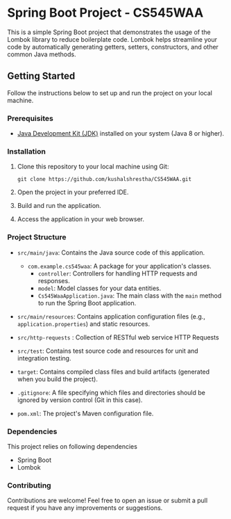 # Spring Boot Project - CS545WAA

This is a simple Spring Boot project that demonstrates the usage of the Lombok library to reduce boilerplate code. Lombok helps streamline your code by automatically generating getters, setters, constructors, and other common Java methods.

## Getting Started

Follow the instructions below to set up and run the project on your local machine.

### Prerequisites

- [Java Development Kit (JDK)](https://www.oracle.com/java/technologies/javase-downloads.html) installed on your system (Java 8 or higher).

### Installation

1. Clone this repository to your local machine using Git:

   ```shell
   git clone https://github.com/kushalshrestha/CS545WAA.git
   
2. Open the project in your preferred IDE.
3. Build and run the application.
4. Access the application in your web browser.

### Project Structure
- `src/main/java`: Contains the Java source code of this application.
   - `com.example.cs545waa`: A package for your application's classes.
     - `controller`: Controllers for handling HTTP requests and responses.
     - `model`: Model classes for your data entities.
     - `Cs545WaaApplication.java`: The main class with the `main` method to run the Spring Boot application.

- `src/main/resources`: Contains application configuration files (e.g., `application.properties`) and static resources.

- `src/http-requests` : Collection of RESTful web service HTTP Requests

- `src/test`: Contains test source code and resources for unit and integration testing.

- `target`: Contains compiled class files and build artifacts (generated when you build the project).

- `.gitignore`: A file specifying which files and directories should be ignored by version control (Git in this case).

- `pom.xml`: The project's Maven configuration file.


### Dependencies
This project relies on following dependencies

- Spring Boot
- Lombok

### Contributing
Contributions are welcome! Feel free to open an issue or submit a pull request if you have any improvements or suggestions.
